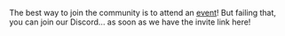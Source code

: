 <!--
.. title: Join Us
.. slug: join-us
.. hide_title: false
.. date: 2024-11-21 19:32:16 UTC
.. tags: 
.. category: 
.. link: 
.. description: 
.. type: text
-->

The best way to join the community is to attend an [event](events/)! But failing that, you can join our Discord... as soon as we have the invite link here!
